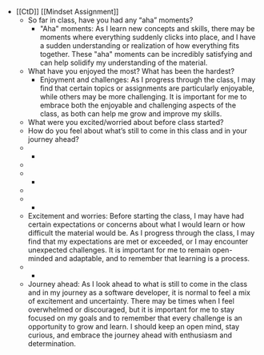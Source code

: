 - [[CtD]] [[Mindset Assignment]]
	- So far in class, have you had any “aha” moments?
		- "Aha" moments: As I learn new concepts and skills, there may be moments where everything suddenly clicks into place, and I have a sudden understanding or realization of how everything fits together. These "aha" moments can be incredibly satisfying and can help solidify my understanding of the material.
	- What have you enjoyed the most? What has been the hardest?
		- Enjoyment and challenges: As I progress through the class, I may find that certain topics or assignments are particularly enjoyable, while others may be more challenging. It is important for me to embrace both the enjoyable and challenging aspects of the class, as both can help me grow and improve my skills.
	- What were you excited/worried about before class started?
	- How do you feel about what’s still to come in this class and in your journey ahead?
	- -
	-
	- -
	-
	- -
	- Excitement and worries: Before starting the class, I may have had certain expectations or concerns about what I would learn or how difficult the material would be. As I progress through the class, I may find that my expectations are met or exceeded, or I may encounter unexpected challenges. It is important for me to remain open-minded and adaptable, and to remember that learning is a process.
	- -
	- Journey ahead: As I look ahead to what is still to come in the class and in my journey as a software developer, it is normal to feel a mix of excitement and uncertainty. There may be times when I feel overwhelmed or discouraged, but it is important for me to stay focused on my goals and to remember that every challenge is an opportunity to grow and learn. I should keep an open mind, stay curious, and embrace the journey ahead with enthusiasm and determination.